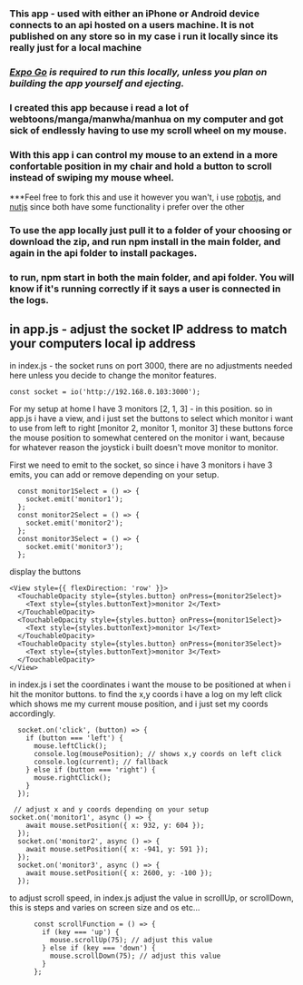 ### This app - used with either an iPhone or Android device connects to an api hosted on a users machine. It is not published on any store so in my case i run it locally since its really just for a local machine
### ***[Expo Go](https://expo.dev/go) is required to run this locally, unless you plan on building the app yourself and ejecting.***

### I created this app because i read a lot of webtoons/manga/manwha/manhua on my computer and got sick of endlessly having to use my scroll wheel on my mouse.
### With this app i can control my mouse to an extend in a more confortable position in my chair and hold a button to scroll instead of swiping my mouse wheel. 

***Feel free to fork this and use it however you wan't, i use [robotjs](https://robotjs.io/), and [nutjs](https://nutjs.dev/) since both have some functionality i prefer over the other

### To use the app locally just pull it to a folder of your choosing or download the zip, and run npm install in the main folder, and again in the api folder to install packages.
### to run, npm start in both the main folder, and api folder. You will know if it's running correctly if it says a user is connected in the logs.

## in app.js - adjust the socket IP address to match your computers local ip address
in index.js - the socket runs on port 3000, there are no adjustments needed here unless you decide to change the monitor features.
```
const socket = io('http://192.168.0.103:3000');
```

For my setup at home
I have 3 monitors [2, 1, 3] - in this position.
so in app.js i have a view, and i just set the buttons to select which monitor i want to use from left to right [monitor 2, monitor 1, monitor 3]
these buttons force the mouse position to somewhat centered on the monitor i want, because for whatever reason the joystick i built doesn't move monitor to monitor. 

First we need to emit to the socket, so since i have 3 monitors i have 3 emits, you can add or remove depending on your setup.
```
  const monitor1Select = () => {
    socket.emit('monitor1');
  };
  const monitor2Select = () => {
    socket.emit('monitor2');
  };
  const monitor3Select = () => {
    socket.emit('monitor3');
  };
```
display the buttons
```
<View style={{ flexDirection: 'row' }}>
  <TouchableOpacity style={styles.button} onPress={monitor2Select}>
    <Text style={styles.buttonText}>monitor 2</Text>
  </TouchableOpacity>
  <TouchableOpacity style={styles.button} onPress={monitor1Select}>
    <Text style={styles.buttonText}>monitor 1</Text>
  </TouchableOpacity>
  <TouchableOpacity style={styles.button} onPress={monitor3Select}>
    <Text style={styles.buttonText}>monitor 3</Text>
  </TouchableOpacity>
</View>
```



in index.js i set the coordinates i want the mouse to be positioned at when i hit the monitor buttons.
to find the x,y coords i have a log on my left click which shows me my current mouse position, and i just set my coords accordingly.
```
  socket.on('click', (button) => {
    if (button === 'left') {
      mouse.leftClick();
      console.log(mousePosition); // shows x,y coords on left click
      console.log(current); // fallback
    } else if (button === 'right') {
      mouse.rightClick();
    }
  });
```

```
 // adjust x and y coords depending on your setup
socket.on('monitor1', async () => {
    await mouse.setPosition({ x: 932, y: 604 });
  });
  socket.on('monitor2', async () => {
    await mouse.setPosition({ x: -941, y: 591 });
  });
  socket.on('monitor3', async () => {
    await mouse.setPosition({ x: 2600, y: -100 });
  });
```

to adjust scroll speed, in index.js adjust the value in scrollUp, or scrollDown, this is steps and varies on screen size and os etc...
```
      const scrollFunction = () => {
        if (key === 'up') {
          mouse.scrollUp(75); // adjust this value
        } else if (key === 'down') {
          mouse.scrollDown(75); // adjust this value
        }
      };
```
